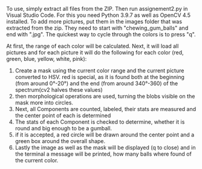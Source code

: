 To use, simply extract all files from the ZIP. Then run assignement2.py in Visual Studio Code. For this you need Python 3.9.7 as well as OpenCV 4.5 installed.
To add more pictures, put them in the images folder that was extracted from the zip. They need to start with "chewing_gum_balls" and end with ".jpg".
The quickest way to cycle through the colors is to press "q".

At first, the range of each color will be calculated. Next, it will load all pictures and for each
picture it will do the following for each color (red, green, blue, yellow, white, pink):
1. Create a mask using the current color range and the current picture converted to HSV.
    red is special, as it is found both at the beginning (from around 0°-20°) and the end (from around 340°-360) of the spectrum(cv2 halves these values)
2. then morphological operations are used, turning the blobs visible on the mask more into circles.
3. Next, all Components are counted, labeled, their stats are measured and the center point of each is determined
4. The stats of each Component is checked to determine, whether it is round and big enough to be a gumball.
5. if it is accepted, a red circle will be drawn around the center point and a green box around the overall shape.
6. Lastly the image as well as the mask will be displayed (q to close) and in the terminal a message will be printed, how many balls where found of the current color.
